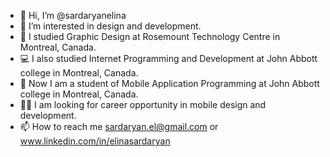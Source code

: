 - 👋 Hi, I’m @sardaryanelina
- 👀 I’m interested in design and development.
- 🎨 I studied Graphic Design at Rosemount Technology Centre in Montreal, Canada.
- 💻 I also studied Internet Programming and Development at John Abbott college in Montreal, Canada.
- 📱 Now I am a student of Mobile Application Programming at John Abbott college in Montreal, Canada.
- 🌱💼  I am looking for career opportunity in mobile design and development.
- 📫 How to reach me sardaryan.el@gmail.com or www.linkedin.com/in/elinasardaryan

<!---
sardaryanelina/sardaryanelina is a ✨ special ✨ repository because its `README.md` (this file) appears on your GitHub profile.
You can click the Preview link to take a look at your changes.
--->
